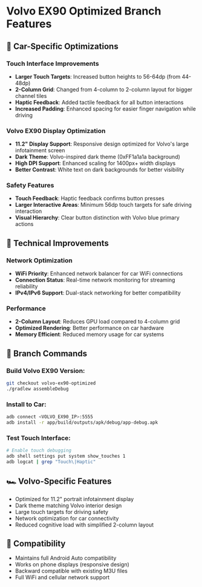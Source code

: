 # Volvo EX90 Optimized Branch Features

## 🚗 Car-Specific Optimizations

### Touch Interface Improvements
- **Larger Touch Targets**: Increased button heights to 56-64dp (from 44-48dp)
- **2-Column Grid**: Changed from 4-column to 2-column layout for bigger channel tiles
- **Haptic Feedback**: Added tactile feedback for all button interactions
- **Increased Padding**: Enhanced spacing for easier finger navigation while driving

### Volvo EX90 Display Optimization
- **11.2" Display Support**: Responsive design optimized for Volvo's large infotainment screen
- **Dark Theme**: Volvo-inspired dark theme (0xFF1a1a1a background)
- **High DPI Support**: Enhanced scaling for 1400px+ width displays
- **Better Contrast**: White text on dark backgrounds for better visibility

### Safety Features
- **Touch Feedback**: Haptic feedback confirms button presses
- **Larger Interactive Areas**: Minimum 56dp touch targets for safe driving interaction
- **Visual Hierarchy**: Clear button distinction with Volvo blue primary actions

## 🔧 Technical Improvements

### Network Optimization
- **WiFi Priority**: Enhanced network balancer for car WiFi connections
- **Connection Status**: Real-time network monitoring for streaming reliability
- **IPv4/IPv6 Support**: Dual-stack networking for better compatibility

### Performance
- **2-Column Layout**: Reduces GPU load compared to 4-column grid
- **Optimized Rendering**: Better performance on car hardware
- **Memory Efficient**: Reduced memory usage for car systems

## 🎯 Branch Commands

### Build Volvo EX90 Version:
```bash
git checkout volvo-ex90-optimized
./gradlew assembleDebug
```

### Install to Car:
```bash
adb connect <VOLVO_EX90_IP>:5555
adb install -r app/build/outputs/apk/debug/app-debug.apk
```

### Test Touch Interface:
```bash
# Enable touch debugging
adb shell settings put system show_touches 1
adb logcat | grep "Touch\|Haptic"
```

## 🏎️ Volvo-Specific Features
- Optimized for 11.2" portrait infotainment display
- Dark theme matching Volvo interior design
- Large touch targets for driving safety
- Network optimization for car connectivity
- Reduced cognitive load with simplified 2-column layout

## 📱 Compatibility
- Maintains full Android Auto compatibility
- Works on phone displays (responsive design)
- Backward compatible with existing M3U files
- Full WiFi and cellular network support